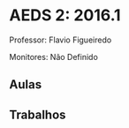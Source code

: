 AEDS 2: 2016.1
==============

Professor: Flavio Figueiredo

Monitores: Não Definido

Aulas
-----

Trabalhos
---------
